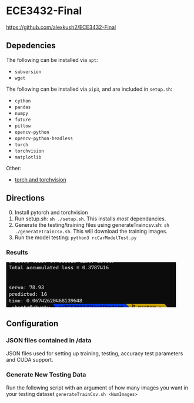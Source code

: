 # ECE3432-Final
https://github.com/alexkush2/ECE3432-Final

## Depedencies

The following can be installed via `apt`:
- `subversion`
- `wget`

The following can be installed via `pip3`, and are included in `setup.sh`:
- `cython`
- `pandas`
- `numpy`
- `future`
- `pillow`
- `opencv-python`
- `opencv-python-headless`
- `torch`
- `torchvision`
- `matplotlib`

Other:
- [torch and torchvision](https://pytorch.org/get-started/locally/)

## Directions
0. Install pytorch and torchvision
1. Run setup.sh: `sh ./setup.sh`. This installs *most* dependancies.
2. Generate the testing/training files using generateTraincsv.sh: `sh ./generateTraincsv.sh`. This will download the training images.
3. Run the model testing: `python3 rcCarModelTest.py`

### Results
![Test Results](snip.PNG)

## Configuration

### JSON files contained in /data
JSON files used for setting up training, testing, accuracy test parameters and CUDA support.

### Generate New Testing Data
Run the following script with an argument of how many images you want in your testing dataset
`generateTrainCsv.sh <NumImages>`
